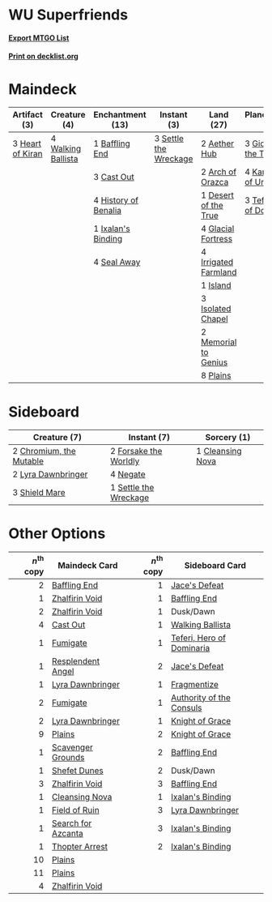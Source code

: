 # WU Superfriends

#### [Export MTGO List](../collection/WU%20Superfriends/WU%20Superfriends.txt)
#### [Print on decklist.org](http://decklist.org/?deckmain=2%09Aether%20Hub%0A2%09Arch%20of%20Orazca%0A1%09Baffling%20End%0A3%09Cast%20Out%0A1%09Desert%20of%20the%20True%0A3%09Gideon%20of%20the%20Trials%0A4%09Glacial%20Fortress%0A3%09Heart%20of%20Kiran%0A4%09History%20of%20Benalia%0A4%09Irrigated%20Farmland%0A1%09Island%0A3%09Isolated%20Chapel%0A1%09Ixalan's%20Binding%0A4%09Karn,%20Scion%20of%20Urza%0A2%09Memorial%20to%20Genius%0A8%09Plains%0A4%09Seal%20Away%0A3%09Settle%20the%20Wreckage%0A3%09Teferi,%20Hero%20of%20Dominaria%0A4%09Walking%20Ballista&deckside=2%09Chromium,%20the%20Mutable%0A1%09Cleansing%20Nova%0A2%09Forsake%20the%20Worldly%0A2%09Lyra%20Dawnbringer%0A4%09Negate%0A1%09Settle%20the%20Wreckage%0A3%09Shield%20Mare)
# Maindeck

|                                       Artifact (3)                                        |                                        Creature (4)                                         |                                       Enchantment (13)                                        |                                          Instant (3)                                           |                                           Land (27)                                           |                                          Planeswalker (10)                                           |
|-------------------------------------------------------------------------------------------|---------------------------------------------------------------------------------------------|-----------------------------------------------------------------------------------------------|------------------------------------------------------------------------------------------------|-----------------------------------------------------------------------------------------------|------------------------------------------------------------------------------------------------------|
|3 [Heart of Kiran](http://gatherer.wizards.com/Pages/Card/Details.aspx?multiverseid=423820)|4 [Walking Ballista](http://gatherer.wizards.com/Pages/Card/Details.aspx?multiverseid=423848)|1 [Baffling End](http://gatherer.wizards.com/Pages/Card/Details.aspx?multiverseid=439658)      |3 [Settle the Wreckage](http://gatherer.wizards.com/Pages/Card/Details.aspx?multiverseid=435186)|2 [Aether Hub](http://gatherer.wizards.com/Pages/Card/Details.aspx?multiverseid=417815)        |3 [Gideon of the Trials](http://gatherer.wizards.com/Pages/Card/Details.aspx?multiverseid=426716)     |
|                                                                                           |                                                                                             |3 [Cast Out](http://gatherer.wizards.com/Pages/Card/Details.aspx?multiverseid=426710)          |                                                                                                |2 [Arch of Orazca](http://gatherer.wizards.com/Pages/Card/Details.aspx?multiverseid=439849)    |4 [Karn, Scion of Urza](http://gatherer.wizards.com/Pages/Card/Details.aspx?multiverseid=442889)      |
|                                                                                           |                                                                                             |4 [History of Benalia](http://gatherer.wizards.com/Pages/Card/Details.aspx?multiverseid=442909)|                                                                                                |1 [Desert of the True](http://gatherer.wizards.com/Pages/Card/Details.aspx?multiverseid=430863)|3 [Teferi, Hero of Dominaria](http://gatherer.wizards.com/Pages/Card/Details.aspx?multiverseid=443095)|
|                                                                                           |                                                                                             |1 [Ixalan's Binding](http://gatherer.wizards.com/Pages/Card/Details.aspx?multiverseid=435168)  |                                                                                                |4 [Glacial Fortress](http://gatherer.wizards.com/Pages/Card/Details.aspx?multiverseid=435416)  |                                                                                                      |
|                                                                                           |                                                                                             |4 [Seal Away](http://gatherer.wizards.com/Pages/Card/Details.aspx?multiverseid=442919)         |                                                                                                |4 [Irrigated Farmland](http://gatherer.wizards.com/Pages/Card/Details.aspx?multiverseid=426947)|                                                                                                      |
|                                                                                           |                                                                                             |                                                                                               |                                                                                                |1 [Island](http://gatherer.wizards.com/Pages/Card/Details.aspx?multiverseid=439602)            |                                                                                                      |
|                                                                                           |                                                                                             |                                                                                               |                                                                                                |3 [Isolated Chapel](http://gatherer.wizards.com/Pages/Card/Details.aspx?multiverseid=382189)   |                                                                                                      |
|                                                                                           |                                                                                             |                                                                                               |                                                                                                |2 [Memorial to Genius](http://gatherer.wizards.com/Pages/Card/Details.aspx?multiverseid=443131)|                                                                                                      |
|                                                                                           |                                                                                             |                                                                                               |                                                                                                |8 [Plains](http://gatherer.wizards.com/Pages/Card/Details.aspx?multiverseid=439601)            |                                                                                                      |


# Sideboard

|                                           Creature (7)                                           |                                          Instant (7)                                           |                                        Sorcery (1)                                        |
|--------------------------------------------------------------------------------------------------|------------------------------------------------------------------------------------------------|-------------------------------------------------------------------------------------------|
|2 [Chromium, the Mutable](http://gatherer.wizards.com/Pages/Card/Details.aspx?multiverseid=447350)|2 [Forsake the Worldly](http://gatherer.wizards.com/Pages/Card/Details.aspx?multiverseid=426715)|1 [Cleansing Nova](http://gatherer.wizards.com/Pages/Card/Details.aspx?multiverseid=447145)|
|2 [Lyra Dawnbringer](http://gatherer.wizards.com/Pages/Card/Details.aspx?multiverseid=442914)     |4 [Negate](http://gatherer.wizards.com/Pages/Card/Details.aspx?multiverseid=447135)             |                                                                                           |
|3 [Shield Mare](http://gatherer.wizards.com/Pages/Card/Details.aspx?multiverseid=447173)          |1 [Settle the Wreckage](http://gatherer.wizards.com/Pages/Card/Details.aspx?multiverseid=435186)|                                                                                           |


# Other Options

|*n*<sup>th</sup> copy|                                        Maindeck Card                                        |*n*<sup>th</sup> copy|                                           Sideboard Card                                           |
|--------------------:|---------------------------------------------------------------------------------------------|--------------------:|----------------------------------------------------------------------------------------------------|
|                    2|[Baffling End](http://gatherer.wizards.com/Pages/Card/Details.aspx?multiverseid=439658)      |                    1|[Jace's Defeat](http://gatherer.wizards.com/Pages/Card/Details.aspx?multiverseid=430727)            |
|                    1|[Zhalfirin Void](http://gatherer.wizards.com/Pages/Card/Details.aspx?multiverseid=443137)    |                    1|[Baffling End](http://gatherer.wizards.com/Pages/Card/Details.aspx?multiverseid=439658)             |
|                    2|[Zhalfirin Void](http://gatherer.wizards.com/Pages/Card/Details.aspx?multiverseid=443137)    |                    1|Dusk/Dawn                                                                                           |
|                    4|[Cast Out](http://gatherer.wizards.com/Pages/Card/Details.aspx?multiverseid=426710)          |                    1|[Walking Ballista](http://gatherer.wizards.com/Pages/Card/Details.aspx?multiverseid=423848)         |
|                    1|[Fumigate](http://gatherer.wizards.com/Pages/Card/Details.aspx?multiverseid=417588)          |                    1|[Teferi, Hero of Dominaria](http://gatherer.wizards.com/Pages/Card/Details.aspx?multiverseid=443095)|
|                    1|[Resplendent Angel](http://gatherer.wizards.com/Pages/Card/Details.aspx?multiverseid=447170) |                    2|[Jace's Defeat](http://gatherer.wizards.com/Pages/Card/Details.aspx?multiverseid=430727)            |
|                    1|[Lyra Dawnbringer](http://gatherer.wizards.com/Pages/Card/Details.aspx?multiverseid=442914)  |                    1|[Fragmentize](http://gatherer.wizards.com/Pages/Card/Details.aspx?multiverseid=417587)              |
|                    2|[Fumigate](http://gatherer.wizards.com/Pages/Card/Details.aspx?multiverseid=417588)          |                    1|[Authority of the Consuls](http://gatherer.wizards.com/Pages/Card/Details.aspx?multiverseid=417578) |
|                    2|[Lyra Dawnbringer](http://gatherer.wizards.com/Pages/Card/Details.aspx?multiverseid=442914)  |                    1|[Knight of Grace](http://gatherer.wizards.com/Pages/Card/Details.aspx?multiverseid=442911)          |
|                    9|[Plains](http://gatherer.wizards.com/Pages/Card/Details.aspx?multiverseid=439601)            |                    2|[Knight of Grace](http://gatherer.wizards.com/Pages/Card/Details.aspx?multiverseid=442911)          |
|                    1|[Scavenger Grounds](http://gatherer.wizards.com/Pages/Card/Details.aspx?multiverseid=430871) |                    2|[Baffling End](http://gatherer.wizards.com/Pages/Card/Details.aspx?multiverseid=439658)             |
|                    1|[Shefet Dunes](http://gatherer.wizards.com/Pages/Card/Details.aspx?multiverseid=430872)      |                    2|Dusk/Dawn                                                                                           |
|                    3|[Zhalfirin Void](http://gatherer.wizards.com/Pages/Card/Details.aspx?multiverseid=443137)    |                    3|[Baffling End](http://gatherer.wizards.com/Pages/Card/Details.aspx?multiverseid=439658)             |
|                    1|[Cleansing Nova](http://gatherer.wizards.com/Pages/Card/Details.aspx?multiverseid=447145)    |                    1|[Ixalan's Binding](http://gatherer.wizards.com/Pages/Card/Details.aspx?multiverseid=435168)         |
|                    1|[Field of Ruin](http://gatherer.wizards.com/Pages/Card/Details.aspx?multiverseid=435415)     |                    3|[Lyra Dawnbringer](http://gatherer.wizards.com/Pages/Card/Details.aspx?multiverseid=442914)         |
|                    1|[Search for Azcanta](http://gatherer.wizards.com/Pages/Card/Details.aspx?multiverseid=435226)|                    3|[Ixalan's Binding](http://gatherer.wizards.com/Pages/Card/Details.aspx?multiverseid=435168)         |
|                    1|[Thopter Arrest](http://gatherer.wizards.com/Pages/Card/Details.aspx?multiverseid=423692)    |                    2|[Ixalan's Binding](http://gatherer.wizards.com/Pages/Card/Details.aspx?multiverseid=435168)         |
|                   10|[Plains](http://gatherer.wizards.com/Pages/Card/Details.aspx?multiverseid=439601)            |                     |                                                                                                    |
|                   11|[Plains](http://gatherer.wizards.com/Pages/Card/Details.aspx?multiverseid=439601)            |                     |                                                                                                    |
|                    4|[Zhalfirin Void](http://gatherer.wizards.com/Pages/Card/Details.aspx?multiverseid=443137)    |                     |                                                                                                    |

